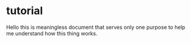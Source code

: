 # tutorial
Hello this is meaningless document that serves only one purpose to help me understand how this thing works.
